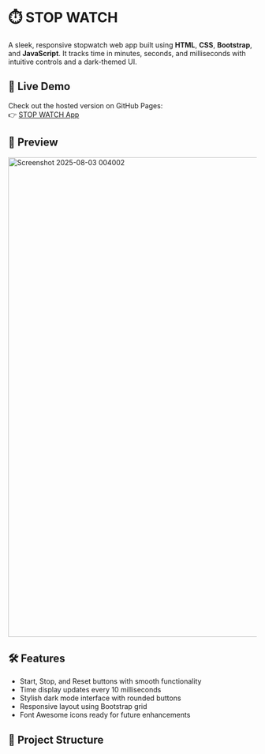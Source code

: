 # ⏱️ STOP WATCH

A sleek, responsive stopwatch web app built using **HTML**, **CSS**, **Bootstrap**, and **JavaScript**. It tracks time in minutes, seconds, and milliseconds with intuitive controls and a dark-themed UI.

## 🚀 Live Demo

Check out the hosted version on GitHub Pages:  
👉 [STOP WATCH App](https://seshasai077.github.io/stop-Watch/)  

## 📸 Preview

<img width="1911" height="971" alt="Screenshot 2025-08-03 004002" src="https://github.com/user-attachments/assets/1780599d-2457-4791-9290-baaaffbfe15e" />


## 🛠️ Features

- Start, Stop, and Reset buttons with smooth functionality
- Time display updates every 10 milliseconds
- Stylish dark mode interface with rounded buttons
- Responsive layout using Bootstrap grid
- Font Awesome icons ready for future enhancements

## 📂 Project Structure
   
